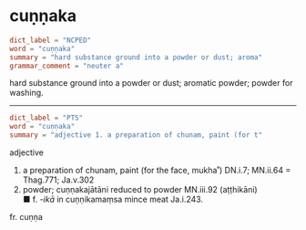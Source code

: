 # cuṇṇaka

``` toml
dict_label = "NCPED"
word = "cuṇṇaka"
summary = "hard substance ground into a powder or dust; aroma"
grammar_comment = "neuter a"
```

hard substance ground into a powder or dust; aromatic powder; powder for washing.

--------------------

``` toml
dict_label = "PTS"
word = "cuṇṇaka"
summary = "adjective 1. a preparation of chunam, paint (for t"
```

adjective

1. a preparation of chunam, paint (for the face, mukha˚) DN.i.7; MN.ii.64 = Thag.771; Ja.v.302
2. powder; cuṇṇakajātāni reduced to powder MN.iii.92 (aṭṭhikāni)  
   ■ f. *\-ikā* in cuṇṇikamaṃsa mince meat Ja.i.243.

fr. cuṇṇa

